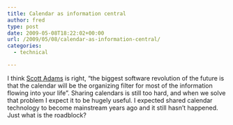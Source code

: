 ```yaml
---
title: Calendar as information central
author: fred
type: post
date: 2009-05-08T18:22:02+00:00
url: /2009/05/08/calendar-as-information-central/
categories:
  - technical

---
```

I think [Scott Adams][1] is right, &#8220;the biggest software revolution of the future is that the calendar will be the organizing filter for most of the information flowing into your life&#8221;. Sharing calendars is still too hard, and when we solve that problem I expect it to be hugely useful. I expected shared calendar technology to become mainstream years ago and it still hasn&#8217;t happened. Just what is the roadblock?

 [1]: http://dilbert.com/blog/entry/calendar_as_filter/